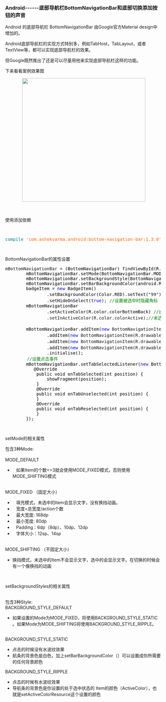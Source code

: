 ### Android------底部导航栏BottomNavigationBar和底部切换添加按钮的声音
<div id="cnblogs_post_body" class="blogpost-body"><p>Android 的底部导航栏 BottomNavigationBar 由Google官方Material design中增加的。</p>
<p>Android底部导航栏的实现方式特别多，例如TabHost，TabLayout，或者TextView等，都可以实现底部导航栏的效果。</p>
<p>但Google既然推出了还是可以尽量用他来实现底部导航栏这样的功能。</p>
<p>下来看看案例效果图</p>
<p>&nbsp;&nbsp;&nbsp;&nbsp;&nbsp;&nbsp;&nbsp;&nbsp;&nbsp;&nbsp;&nbsp;&nbsp;&nbsp; <img src="http://images2017.cnblogs.com/blog/1041439/201709/1041439-20170928103605465-732384731.gif" alt="" width="399"></p>
<p>&nbsp;</p>
<p>使用添加依赖</p>
<p>&nbsp;</p>
<div class="cnblogs_code">
<pre><span style="color: #008080">compile</span> <span style="color: #ff6600">'com.ashokvarma.android:bottom-navigation-bar:1.3.0'</span></pre>
</div>
<p>&nbsp;</p>

<p>BottomNavigationBar的属性设置</p>
<div class="cnblogs_code">
<pre>mBottomNavigationBar =<span style="color: #000000"> (BottomNavigationBar) findViewById(R.id.bottom_navigation_bar);
        mBottomNavigationBar.setMode(BottomNavigationBar.MODE_FIXED);
        mBottomNavigationBar.setBackgroundStyle(BottomNavigationBar.BACKGROUND_STYLE_STATIC);
        mBottomNavigationBar.setBarBackgroundColor(android.R.color.white);
        badgeItem </span>= <span style="color: #0000ff">new</span><span style="color: #000000"> BadgeItem()
                .setBackgroundColor(Color.RED).setText(</span>"99"<span style="color: #000000">)<span style="color: #008000">//<span style="color: #008000">设置角标内容</span></span>
                .setHideOnSelect(</span><span style="color: #0000ff">true</span>); <span style="color: #008000">//</span><span style="color: #008000">设置被选中时隐藏角标</span>
<span style="color: #000000">        mBottomNavigationBar
                .setActiveColor(R.color.colorBottomBack) </span><span style="color: #008000">//</span><span style="color: #008000">设置选中的颜色</span>
                .setInActiveColor(R.color.colorActive);<span style="color: #008000">//</span><span style="color: #008000">未选中颜色</span>
<span style="color: #000000">
        mBottomNavigationBar.addItem(</span><span style="color: #0000ff">new</span> BottomNavigationItem(R.drawable.icon_home_normal, "首页"<span style="color: #000000">))<span style="color: #008000">//<span style="color: #008000">添加图标和文字</span></span>
                .addItem(</span><span style="color: #0000ff">new</span> BottomNavigationItem(R.drawable.icon_shop_normal, "店铺"<span style="color: #000000">))
                .addItem(</span><span style="color: #0000ff">new</span> BottomNavigationItem(R.drawable.icon_cart_normal, "购物车"<span style="color: #000000">))
                .addItem(</span><span style="color: #0000ff">new</span> BottomNavigationItem(R.drawable.icon_my_normal, "我的"<span style="color: #000000">).setBadgeItem(badgeItem))
                .initialise();<br>　　     <span style="color: #000000"><span style="color: #008000">//<span style="color: #008000">设置点击事件</span></span></span>
        mBottomNavigationBar.setTabSelectedListener(</span><span style="color: #0000ff">new</span><span style="color: #000000"> BottomNavigationBar.OnTabSelectedListener(){
           @Override  
            public void onTabSelected(int position) {  
                showFragment(position);  
            }  
            @Override  
            public void onTabUnselected(int position) {  
            }  
            @Override  
            public void onTabReselected(int position) {  
            }  
        });  
</div>
<p>&nbsp;</p>
<p>setMode的相关属性</p>
<p>包含3种Mode:<br><br>MODE_DEFAULT</p>
<ul>
<li>&nbsp;&nbsp; 如果Item的个数&lt;=3就会使用MODE_FIXED模式，否则使用MODE_SHIFTING模式</li>


</ul>
<p><br>MODE_FIXED （固定大小）</p>
<ul>
<li>&nbsp;&nbsp; 填充模式，未选中的Item会显示文字，没有换挡动画。</li>
<li>&nbsp;&nbsp; 宽度=总宽度/action个数</li>
<li>&nbsp;&nbsp; 最大宽度: 168dp</li>
<li>&nbsp;&nbsp; 最小宽度: 80dp</li>
<li>&nbsp;&nbsp; Padding：6dp（8dp）、10dp、12dp</li>
<li>&nbsp;&nbsp; 字体大小：12sp、14sp</li>


</ul>
<p><br>MODE_SHIFTING （不固定大小）</p>
<ul>
<li>换挡模式，未选中的Item不会显示文字，选中的会显示文字。在切换的时候会有一个像换挡的动画</li>


</ul>
<p>&nbsp;</p>
<p>setBackgroundStyles的相关属性</p>
<p><br>包含3种Style:<br>BACKGROUND_STYLE_DEFAULT</p>
<ul>
<li>如果设置的Mode为MODE_FIXED，将使用BACKGROUND_STYLE_STATIC 。如果Mode为MODE_SHIFTING将使用BACKGROUND_STYLE_RIPPLE。</li>


</ul>
<p><br>BACKGROUND_STYLE_STATIC</p>
<ul>
<li>点击的时候没有水波纹效果</li>
<li>航条的背景色是白色，加上setBarBackgroundColor（）可以设置成你所需要的任何背景颜色</li>


</ul>
<p>BACKGROUND_STYLE_RIPPLE</p>
<ul>
<li>点击的时候有水波纹效果</li>
<li>导航条的背景色是你设置的处于选中状态的 Item的颜色（ActiveColor），也就是setActiveColorResource这个设置的颜色</li>


</ul>
<p>&nbsp;</p>

